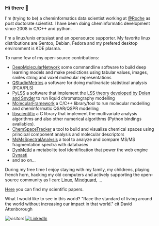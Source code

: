 ### Hi there 👋

I'm (trying to be) a cheminformatics data scientist working at [@Roche](https://github.com/Roche) as post doctorate scientist. 
I have been doing cheminformatic development since 2008 in C/C++ and python.

I'm a linux/unix entusiast and an opensource supporter.
My favorite linux distributions are Gentoo, Debian, Fedora and my prefered desktop environment is KDE plasma.

To name few of my open-source contributions:
* [DeepMolecularNetwork](https://github.com/gmrandazzo/DeepMolecularNetwork) some commandline software to build deep learning models and make predictions using tabular values, images, smiles string and voxel molecular representations
* [QStudioMetrics](https://github.com/gmrandazzo/QStudioMetrics) a software for doing multivariate statistical analysis (PCA/PLS)
* [PyLSS](https://github.com/gmrandazzo/PyLSS) a software that implement the [LSS theory developed by Dolan and Snyder](https://www.chromatographytoday.com/article/bioanalytical/40/imre_molnr_hans-jrgen_rieger_rbert_kormny/chromatography_modelling_in_high_performance_liquid_chromatography_method_development/1387) to run liquid chromatography modelling
* [MolecularFramework](https://github.com/gmrandazzo/MolecularFramework) a C/C++ library/tool to run molecular modelling and cheminformatic QSAR/QSPR modelling
* [libscientific](https://github.com/gmrandazzo/libscientific) a C library that implement the multivariate analysis algorithms and also other numerical algorithms (Python bindings availables).
* [ChemSpaceTracker](https://github.com/gmrandazzo/ChemSpaceTracker) a tool to build and visualize chemical spaces using principal component analysis and molecular descriptors
* [MsMsSpectralAnalysis](https://github.com/gmrandazzo/MsMsSpectralAnalysis) a tool to analyze and compare MS/MS fragmentation spectra with databases 
* [DynMetId](https://github.com/gmrandazzo/DynMetId) a metabolite tool identification that power the web engine [Dynasti](https://dynasti.vital-it.ch/)
* and so on... 

During my free time I enjoy staying with my family, my childrens, playing french horn, hacking my old computers and actively supporting the open-source community as I can: [Linux](https://lore.kernel.org/linux-wireless/20200405220659.45621-1-chunkeey@gmail.com/#r), [Mindguard](https://github.com/asbestomolesto/mindguard), ... 

[Here](https://scholar.google.com/citations?user=3JSLI6MAAAAJ&hl=en) you can find my scientific papers.


What I would like to see in this world? 
"Race the standard of living around the world without increasing our impact in that world." cit David Attenborough

![visitors](https://visitor-badge.glitch.me/badge?page_id=gmrandazzo.gmrandazzo)
[![LinkedIn](https://img.shields.io/badge/LinkedIn--_.svg?style=social&logo=linkedin)](https://www.linkedin.com/in/gmrandazzo/)

